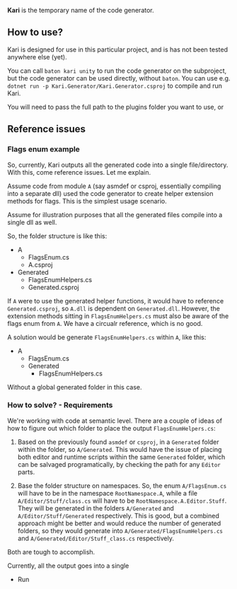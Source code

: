 **Kari** is the temporary name of the code generator.

## How to use?

Kari is designed for use in this particular project, and is has not been tested anywhere else (yet).

You can call `baton kari unity` to run the code generator on the subproject, but the code generator can be used directly, without `baton`.
You can use e.g. `dotnet run -p Kari.Generator/Kari.Generator.csproj` to compile and run Kari.


You will need to pass the full path to the plugins folder you want to use, or 

## Reference issues

### Flags enum example

So, currently, Kari outputs all the generated code into a single file/directory.
With this, come reference issues. Let me explain.

Assume code from module `A` (say asmdef or csproj, essentially compiling into a separate dll) used the code generator to create helper extension methods for flags. This is the simplest usage scenario.

Assume for illustration purposes that all the generated files compile into a single dll as well. 

So, the folder structure is like this:

- A
  - FlagsEnum.cs
  - A.csproj
- Generated
  - FlagsEnumHelpers.cs
  - Generated.csproj

If `A` were to use the generated helper functions, it would have to reference `Generated.csproj`, so `A.dll` is dependent on `Generated.dll`. However, the extension methods sitting in `FlagsEnumHelpers.cs` must also be aware of the flags enum from `A`.
We have a circualr reference, which is no good.

A solution would be generate `FlagsEnumHelpers.cs` within `A`, like this:

- A
  - FlagsEnum.cs
  - Generated
    - FlagsEnumHelpers.cs

Without a global generated folder in this case.

### How to solve? - Requirements

We're working with code at semantic level. There are a couple of ideas of how to figure out which folder to place the output `FlagsEnumHelpers.cs`:

1. Based on the previously found `asmdef` or `csproj`, in a `Generated` folder within the folder, so `A/Generated`. 
This would have the issue of placing both editor and runtime scripts within the same `Generated` folder, which can be salvaged programatically, by checking the path for any `Editor` parts.

2. Base the folder structure on namespaces. So, the enum `A/FlagsEnum.cs` will have to be in the namespace `RootNamespace.A`, while a file `A/Editor/Stuff/class.cs` will have to be `RootNamespace.A.Editor.Stuff`. They will be generated in the folders `A/Generated` and `A/Editor/Stuff/Generated` respectively. This is good, but a combined approach might be better and would reduce the number of generated folders, so they would generate into `A/Generated/FlagsEnumHelpers.cs` and `A/Generated/Editor/Stuff_class.cs` respectively.

Both are tough to accomplish.

Currently, all the output goes into a single 

- Run 
